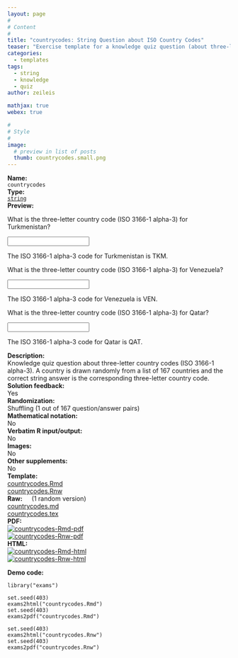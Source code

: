```yaml
---
layout: page
#
# Content
#
title: "countrycodes: String Question about ISO Country Codes"
teaser: "Exercise template for a knowledge quiz question (about three-letter ISO country codes) where the correct answer has to match exactly a given string."
categories:
  - templates
tags:
  - string
  - knowledge
  - quiz
author: zeileis

mathjax: true
webex: true

#
# Style
#
image:
  # preview in list of posts
  thumb: countrycodes.small.png
---
```


<div class='row t1 b1'>
  <div class='medium-4 columns'><b>Name:</b></div>
  <div class='medium-8 columns'><code class="highlighter-rouge">countrycodes</code></div>
</div>
<div class='row t1 b1'>
  <div class='medium-4 columns'><b>Type:</b></div>
  <div class='medium-8 columns'><a href="{{ site.url }}/tag/string/"><code class="highlighter-rouge">string</code></a></div>
</div>


<div class='row t20 b1'>
  <div class='medium-4 columns'><b>Preview:</b></div>
  <div class='medium-8 columns'><div class="webex-group">
<div class="webex-question">
<div class="webex-check webex-box">
<p>What is the three-letter country code (ISO 3166-1 alpha-3) for Turkmenistan?</p>
<p><input class='webex-solveme' size='20' data-answer='["TKM"]'/></p>
</div>
<div class="webex-solution">
<p>The ISO 3166-1 alpha-3 code for Turkmenistan is TKM.</p>
</div>
</div>
<div class="webex-question">
<div class="webex-check webex-box">
<p>What is the three-letter country code (ISO 3166-1 alpha-3) for Venezuela?</p>
<p><input class='webex-solveme' size='20' data-answer='["VEN"]'/></p>
</div>
<div class="webex-solution">
<p>The ISO 3166-1 alpha-3 code for Venezuela is VEN.</p>
</div>
</div>
<div class="webex-question">
<div class="webex-check webex-box">
<p>What is the three-letter country code (ISO 3166-1 alpha-3) for Qatar?</p>
<p><input class='webex-solveme' size='20' data-answer='["QAT"]'/></p>
</div>
<div class="webex-solution">
<p>The ISO 3166-1 alpha-3 code for Qatar is QAT.</p>
</div>
</div>
</div></div>
</div>

<div class='row t20 b1'>
  <div class='medium-4 columns'><b>Description:</b></div>
  <div class='medium-8 columns'>Knowledge quiz question about three-letter country codes (ISO 3166-1 alpha-3). A country is drawn randomly from a list of 167 countries and the correct string answer is the corresponding three-letter country code.</div>
</div>
<div class='row t1 b1'>
  <div class='medium-4 columns'><b>Solution feedback:</b></div>
  <div class='medium-8 columns'>Yes</div>
</div>
<div class='row t1 b1'>
  <div class='medium-4 columns'><b>Randomization:</b></div>
  <div class='medium-8 columns'>Shuffling (1 out of 167 question/answer pairs)</div>
</div>
<div class='row t1 b1'>
  <div class='medium-4 columns'><b>Mathematical notation:</b></div>
  <div class='medium-8 columns'>No</div>
</div>
<div class='row t1 b1'>
  <div class='medium-4 columns'><b>Verbatim R input/output:</b></div>
  <div class='medium-8 columns'>No</div>
</div>
<div class='row t1 b1'>
  <div class='medium-4 columns'><b>Images:</b></div>
  <div class='medium-8 columns'>No</div>
</div>
<div class='row t1 b1'>
  <div class='medium-4 columns'><b>Other supplements:</b></div>
  <div class='medium-8 columns'>No</div>
</div>

<div class='row t20 b1'>
  <div class='medium-4 columns'><b>Template:</b></div>
  <div class='medium-4 columns'><a href="{{ site.url }}/assets/posts/2017-08-14-countrycodes//countrycodes.Rmd">countrycodes.Rmd</a></div>
  <div class='medium-4 columns'><a href="{{ site.url }}/assets/posts/2017-08-14-countrycodes//countrycodes.Rnw">countrycodes.Rnw</a></div>
</div>
<div class='row t1 b1'>
  <div class='medium-4 columns'><b>Raw:</b> (1 random version)</div>
  <div class='medium-4 columns'><a href="{{ site.url }}/assets/posts/2017-08-14-countrycodes//countrycodes.md" >countrycodes.md</a></div>
  <div class='medium-4 columns'><a href="{{ site.url }}/assets/posts/2017-08-14-countrycodes//countrycodes.tex">countrycodes.tex</a></div>
</div>
<div class='row t1 b1'>
  <div class='medium-4 columns'><b>PDF:</b></div>
  <div class='medium-4 columns'><a href="{{ site.url }}/assets/posts/2017-08-14-countrycodes//countrycodes-Rmd.pdf"><img src="{{ site.url }}/assets/posts/2017-08-14-countrycodes//countrycodes-Rmd-pdf.png" alt="countrycodes-Rmd-pdf"/></a></div>
  <div class='medium-4 columns'><a href="{{ site.url }}/assets/posts/2017-08-14-countrycodes//countrycodes-Rnw.pdf"><img src="{{ site.url }}/assets/posts/2017-08-14-countrycodes//countrycodes-Rnw-pdf.png" alt="countrycodes-Rnw-pdf"/></a></div>
</div>
<div class='row t1 b20'>
  <div class='medium-4 columns'><b>HTML:</b></div>
  <div class='medium-4 columns'><a href="{{ site.url }}/assets/posts/2017-08-14-countrycodes//countrycodes-Rmd.html"><img src="{{ site.url }}/assets/posts/2017-08-14-countrycodes//countrycodes-Rmd-html.png" alt="countrycodes-Rmd-html"/></a></div>
  <div class='medium-4 columns'><a href="{{ site.url }}/assets/posts/2017-08-14-countrycodes//countrycodes-Rnw.html"><img src="{{ site.url }}/assets/posts/2017-08-14-countrycodes//countrycodes-Rnw-html.png" alt="countrycodes-Rnw-html"/></a></div>
</div>



**Demo code:**

<pre><code class="prettyprint ">library(&quot;exams&quot;)

set.seed(403)
exams2html(&quot;countrycodes.Rmd&quot;)
set.seed(403)
exams2pdf(&quot;countrycodes.Rmd&quot;)

set.seed(403)
exams2html(&quot;countrycodes.Rnw&quot;)
set.seed(403)
exams2pdf(&quot;countrycodes.Rnw&quot;)</code></pre>
